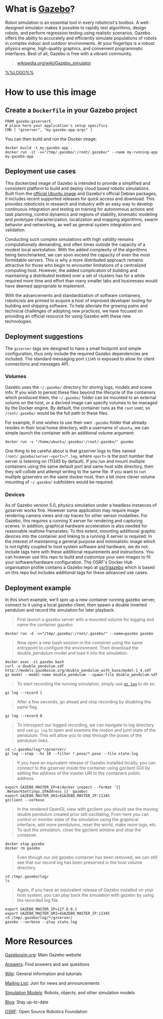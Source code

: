# What is [Gazebo](http://www.gazebosim.org/)?

Robot simulation is an essential tool in every roboticist's toolbox. A well-designed simulator makes it possible to rapidly test algorithms, design robots, and perform regression testing using realistic scenarios. Gazebo offers the ability to accurately and efficiently simulate populations of robots in complex indoor and outdoor environments. At your fingertips is a robust physics engine, high-quality graphics, and convenient programmatic interfaces. Best of all, Gazebo is free with a vibrant community.

> [wikipedia.org/wiki/Gazebo_simulator](https://en.wikipedia.org/wiki/Gazebo_simulator)

[%%LOGO%%](http://www.gazebosim.org/)

# How to use this image

## Create a `Dockerfile` in your Gazebo project

	FROM gazebo:gzserver5
	# place here your application's setup specifics
	CMD [ "gzserver", "my-gazebo-app-args" ]

You can then build and run the Docker image:

	docker build -t my-gazebo-app .
	docker run -it -v="/tmp/.gazebo/:/root/.gazebo/" --name my-running-app my-gazebo-app

## Deployment use cases

This dockerized image of Gazebo is intended to provide a simplified and consistent platform to build and deploy cloud based robotic simulations. Built from the [official Ubuntu image](https://registry.hub.docker.com/_/ubuntu/) and Gazebo's official Debian packages, it includes recent supported releases for quick access and download. This provides roboticists in research and industry with an easy way to develop continuous integration and testing on training for autonomous actions and task planning, control dynamics and regions of stability, kinematic modeling and prototype characterization, localization and mapping algorithms, swarm behavior and networking, as well as general system integration and validation.

Conducting such complex simulations with high validity remains computationally demanding, and often times outside the capacity of a modest local workstation. With the added complexity of the algorithms being benchmarked, we can soon exceed the capacity of even the most formidable servers. This is why a more distributed approach remains attractive for those who begin to encounter limitations of a centralized computing host. However, the added complication of building and maintaining a distributed testbed over a set of clusters has for a while required more time and effort than many smaller labs and businesses would have deemed appropriate to implement.

With the advancements and standardization of software containers, roboticists are primed to acquire a host of improved developer tooling for building and shipping software. To help alleviate the growing pains and technical challenges of adopting new practices, we have focused on providing an official resource for using Gazebo with these new technologies.

## Deployment suggestions

The `gzserver` tags are designed to have a small footprint and simple configuration, thus only include the required Gazebo dependencies are included. The standard messaging port `11345` is exposed to allow for client connections and messages API.

### Volumes

Gazebo uses the `~/.gazebo/` directory for storing logs, models and scene info. If you wish to persist these files beyond the lifecycle of the containers which produced them, the `~/.gazebo/` folder can be mounted to an external volume on the host, or a derived image can specify volumes to be managed by the Docker engine. By default, the container runs as the `root` user, so `/root/.gazebo/` would be the full path to these files.

For example, if one wishes to use their own `.gazebo` folder that already resides in their local home directory, with a username of `ubuntu`, we can simple launch the container with an additional volume argument:

	docker run -v "/home/ubuntu/.gazebo/:/root/.gazebo/" gazebo

One thing to be careful about is that gzserver logs to files named `/root/.gazebo/server-<port>/*.log`, where `<port>` is the port number that server is listening on (11345 by default). If you run and mount multiple containers using the same default port and same host side directory, then they will collide and attempt writing to the same file. If you want to run multiple gzservers on the same docker host, then a bit more clever volume mounting of `~/.gazebo/` subfolders would be required.

### Devices

As of Gazebo version 5.0, physics simulation under a headless instances of gzserver works fine. However some application may require image rendering camera views and ray traces for other sensor modalities. For Gazebo, this requires a running X server for rendering and capturing scenes. In addition, graphical hardware acceleration is also needed for reasonable realtime framerates. To this extent, mounting additional graphic devices into the container and linking to a running X server is required. In the interest of maintaining a general purpose and minimalistic image which is not tightly coupled to host system software and hardware, we do not include tags here with these additional requirements and instructions. You can however use this repo to build and customize your own images to fit your software/hardware configuration. The OSRF's Docker Hub organisation profile contains a Gazebo repo at [osrf/gazebo](https://registry.hub.docker.com/u/osrf/gazebo/) which is based on this repo but includes additional tags for these advanced use cases.

## Deployment example

In this short example, we'll spin up a new container running gazebo server, connect to it using a local gazebo client, then spawn a double inverted pendulum and record the simulation for later playback.

> First launch a gazebo server with a mounted volume for logging and name the container gazebo:

	docker run -d -v="/tmp/.gazebo/:/root/.gazebo/" --name=gazebo gazebo

> Now open a new bash session in the container using the same entrypoint to configure the environment. Then download the double_pendulum model and load it into the simulation.

	docker exec -it gazebo bash
	curl -o double_pendulum.sdf http://models.gazebosim.org/double_pendulum_with_base/model-1_4.sdf
	gz model --model-name double_pendulum --spawn-file double_pendulum.sdf

> To start recording the running simulation, simply use [`gz log`](http://www.gazebosim.org/tutorials?tut=log_filtering&cat=tools_utilities) to do so.

	gz log --record 1

> After a few seconds, go ahead and stop recording by disabling the same flag.

	gz log --record 0

> To introspect our logged recording, we can navigate to log directory and use `gz log` to open and examine the motion and joint state of the pendulum. This will allow you to step through the poses of the pendulum links.

	cd ~/.gazebo/log/*/gzserver/
	gz log --step --hz 10 --filter *.pose/*.pose --file state.log

> If you have an equivalent release of Gazebo installed locally, you can connect to the gzserver inside the container using gzclient GUI by setting the address of the master URI to the containers public address.

	export GAZEBO_MASTER_IP=$(docker inspect --format '{{ .NetworkSettings.IPAddress }}' gazebo)
	export GAZEBO_MASTER_URI=$GAZEBO_MASTER_IP:11345
	gzclient --verbose

> In the rendered OpenGL view with gzclient you should see the moving double pendulum created prior still oscillating. From here you can control or monitor state of the simulation using the graphical interface, add more pendulums, reset the world, make more logs, etc. To quit the simulation, close the gzclient window and stop the container.

	docker stop gazebo
	docker rm gazebo

> Even though our old gazebo container has been removed, we can still see that our record log has been preserved in the host volume directory.

	cd /tmp/.gazebo/log/
	ls

> Again, if you have an equivalent release of Gazebo installed on your host system, you can play back the simulation with gazebo by using the recorded log file.

	export GAZEBO_MASTER_IP=127.0.0.1
	export GAZEBO_MASTER_URI=$GAZEBO_MASTER_IP:11345
	cd /tmp/.gazebo/log/*/gzserver/
	gazebo --verbose --play state.log

# More Resources

[Gazebosim.org](http://www.gazebosim.org/): Main Gazebo website

[Answers](http://answers.gazebosim.org/): Find answers and ask questions

[Wiki](https://bitbucket.org/osrf/gazebo/wiki): General information and tutorials

[Mailing List](https://groups.google.com/a/osrfoundation.org/d/forum/gazebo): Join for news and announcements

[Simulation Models](https://bitbucket.org/osrf/gazebo_models/src): Robots, objects, and other simulation models

[Blog](http://wiki.gazebosim.org/blog.html): Stay up-to-date

[OSRF](http://www.osrfoundation.org/): Open Source Robotics Foundation
